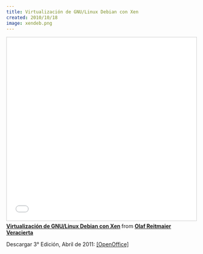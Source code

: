 ```yaml
---
title: Virtualización de GNU/Linux Debian con Xen
created: 2010/10/18
image: xendeb.png
---
```


<div class="text-center">
<iframe src="//www.slideshare.net/slideshow/embed_code/key/KOLql0Dg1DJlDj" width="595" height="485" frameborder="0" marginwidth="0" marginheight="0" scrolling="no" style="border:1px solid #CCC; border-width:1px; margin-bottom:5px; max-width: 100%;" allowfullscreen> </iframe> <div style="margin-bottom:5px"> <strong> <a href="//www.slideshare.net/olafrv/virtualizacin-conxendebianv3" title="Virtualización de GNU/Linux Debian con Xen" target="_blank">Virtualización de GNU/Linux Debian con Xen</a> </strong> from <strong><a href="https://www.slideshare.net/olafrv" target="_blank">Olaf Reitmaier Veracierta</a></strong> </div>
</div>

Descargar 3° Edición, Abril de 2011: [[OpenOffice]](https://blog.olafrv.com/wp-content/uploads/2010/10/Virtualización-con-Xen-Debian-v3.odp)
